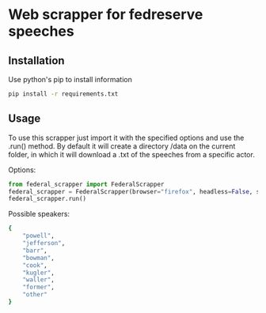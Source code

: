 # Web scrapper for fedreserve speeches

## Installation
Use python's pip to install information
```bash
pip install -r requirements.txt
```

## Usage
To use this scrapper just import it with the specified options and use the .run() method. By default it will create a directory /data on the current folder, in which it will download a .txt of the speeches from a specific actor.

Options:
```python
from federal_scrapper import FederalScrapper
federal_scrapper = FederalScrapper(browser="firefox", headless=False, speaker="powell", debug=False, download_dir="path")
federal_scrapper.run()
```

Possible speakers:
```bash
{
    "powell",
    "jefferson",
    "barr",
    "bowman",
    "cook",
    "kugler",
    "waller",
    "former",
    "other"
}
```
